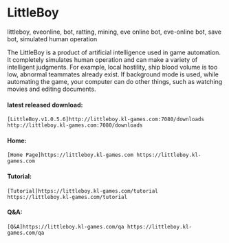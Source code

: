 # LittleBoy
littleboy, eveonline, bot, ratting, mining, eve online bot, eve-online bot, save bot, simulated human operation


The LittleBoy is a product of artificial intelligence used in game automation. It completely simulates human operation and can make a variety of intelligent judgments. For example, local hostility, ship blood volume is too low, abnormal teammates already exist. If background mode is used, while automating the game, your computer can do other things, such as watching movies and editing documents.


#### latest released download: 
    [LittleBoy.v1.0.5.6]http://littleboy.kl-games.com:7080/downloads http://littleboy.kl-games.com:7080/downloads


#### Home: 
    [Home Page]https://littleboy.kl-games.com https://littleboy.kl-games.com

#### Tutorial: 
    [Tutorial]https://littleboy.kl-games.com/tutorial https://littleboy.kl-games.com/tutorial

#### Q&A: 
    [Q&A]https://littleboy.kl-games.com/qa https://littleboy.kl-games.com/qa

